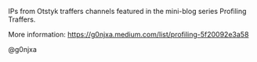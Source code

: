 IPs from Otstyk traffers channels featured in the mini-blog series Profiling Traffers.

More information:
https://g0njxa.medium.com/list/profiling-5f20092e3a58

@g0njxa
